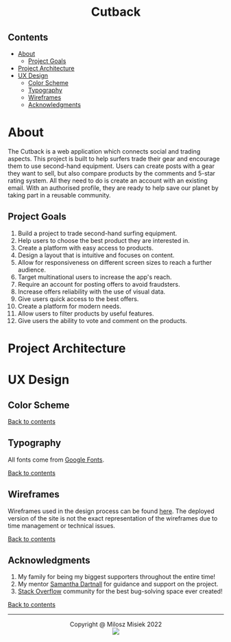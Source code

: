 # <div align='center'> Cutback <!-- omit in toc --> </div>

## Contents

- [About](#about)
  - [Project Goals](#project-goals)
- [Project Architecture](#project-architecture)
- [UX Design](#ux-design)
  - [Color Scheme](#color-scheme)
  - [Typography](#typography)
  - [Wireframes](#wireframes)
  - [Acknowledgments](#acknowledgments)

# About
The Cutback is a web application which connects social and trading aspects. This project is built to help surfers trade their gear and encourage them to use second-hand equipment. Users can create posts with a gear they want to sell, but also compare products by the comments and 5-star rating system. All they need to do is create an account with an existing email. With an authorised profile, they are ready to help save our planet by taking part in a reusable community.

## Project Goals
1. Build a project to trade second-hand surfing equipment.
2. Help users to choose the best product they are interested in.
3. Create a platform with easy access to products.
4. Design a layout that is intuitive and focuses on content.
5. Allow for responsiveness on different screen sizes to reach a further audience.
6. Target multinational users to increase the app's reach.
7. Require an account for posting offers to avoid fraudsters.
8. Increase offers reliability with the use of visual data.
9. Give users quick access to the best offers.
10. Create a platform for modern needs.
11. Allow users to filter products by useful features.
12. Give users the ability to vote and comment on the products.

# Project Architecture
<!-- Document the reuse of components -->

# UX Design
<!-- The main theme of the application is designed to be toned, thus it gives a great contrast with elements of brighter colours requiring attention. The principle of the design is to bring a minimalistic approach to the page. -->
## Color Scheme
<!-- The colour scheme is based on pastel colours with the use of bold colours to bring the user's attention. -->

[Back to contents](#contents)
## Typography
<!-- The primary font used for the application is Inter. The logo and big headings use Karla font. Together they give great contrast but also transition smoothly between one another.  -->
All fonts come from [Google Fonts](https://fonts.google.com/).

[Back to contents](#contents)

## Wireframes
 Wireframes used in the design process can be found [here](documentation/wireframes/cutback-wireframes.pdf). The deployed version of the site is not the exact representation of the wireframes due to time management or technical issues.

 [Back to contents](#contents)

## Acknowledgments
1. My family for being my biggest supporters throughout the entire time!
3. My mentor [Samantha Dartnall](https://www.linkedin.com/in/samantha-dartnall/) for guidance and support on the project.
4. [Stack Overflow](https://stackoverflow.com/) community for the best bug-solving space ever created!

[Back to contents](#contents)

---
<div align='center'>Copyright @ Milosz Misiek 2022</div> 
<div align='center'>
    <a href="https://www.linkedin.com/in/milosz-misiek/" target="_blank">
        <img src="https://img.shields.io/badge/LinkedIn-0077B5?style=for-the-badge&logo=linkedin&logoColor=white" />
    </a>
</div>